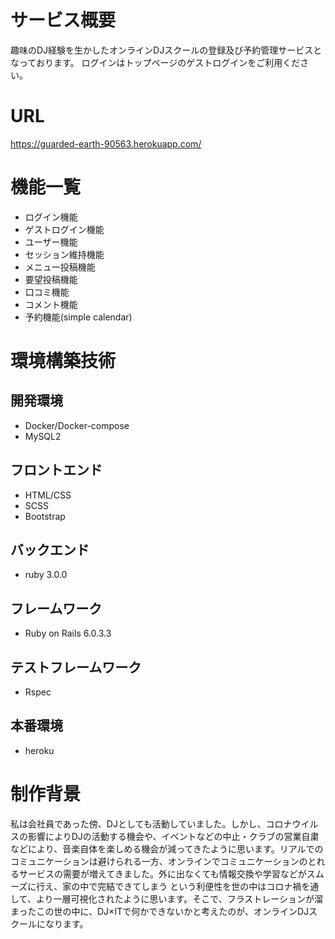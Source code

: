 # サービス概要

趣味のDJ経験を生かしたオンラインDJスクールの登録及び予約管理サービスとなっております。
ログインはトップページのゲストログインをご利用ください。


# URL
https://guarded-earth-90563.herokuapp.com/


# 機能一覧
- ログイン機能
- ゲストログイン機能
- ユーザー機能
- セッション維持機能
- メニュー投稿機能
- 要望投稿機能
- 口コミ機能
- コメント機能
- 予約機能(simple calendar)


# 環境構築技術
## 開発環境
- Docker/Docker-compose
- MySQL2

## フロントエンド
- HTML/CSS
- SCSS
- Bootstrap

## バックエンド
- ruby 3.0.0

## フレームワーク 
- Ruby on Rails 6.0.3.3

## テストフレームワーク
- Rspec

## 本番環境
- heroku

# 制作背景

私は会社員であった傍、DJとしても活動していました。しかし、コロナウイルスの影響によりDJの活動する機会や、イベントなどの中止・クラブの営業自粛などにより、音楽自体を楽しめる機会が減ってきたように思います。リアルでのコミュニケーションは避けられる一方、オンラインでコミュニケーションのとれるサービスの需要が増えてきました。外に出なくても情報交換や学習などがスムーズに行え、家の中で完結できてしまう
という利便性を世の中はコロナ禍を通して、より一層可視化されたように思います。そこで、フラストレーションが溜まったこの世の中に、DJ×ITで何かできないかと考えたのが、オンラインDJスクールになります。